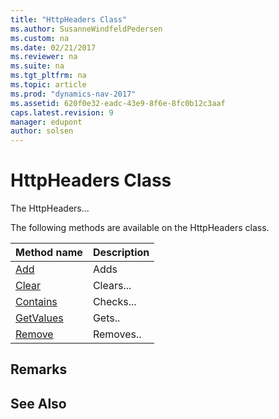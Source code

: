 ```yaml
---
title: "HttpHeaders Class"
ms.author: SusanneWindfeldPedersen
ms.custom: na
ms.date: 02/21/2017
ms.reviewer: na
ms.suite: na
ms.tgt_pltfrm: na
ms.topic: article
ms.prod: "dynamics-nav-2017"
ms.assetid: 620f0e32-eadc-43e9-8f6e-8fc0b12c3aaf
caps.latest.revision: 9
manager: edupont
author: solsen
---
```


# HttpHeaders Class
The HttpHeaders...

The following methods are available on the HttpHeaders class.

|Method name|Description|
|-----------|-----------|
|[Add](httpheaders-add-method.md)|Adds|
|[Clear](httpheaders-clear-method.md)|Clears...|
|[Contains](httpheaders-contains-method.md)|Checks...|
|[GetValues](httpheaders-getvalues-method.md)|Gets..|
|[Remove](httpheaders-remove-method.md)|Removes..|

## Remarks


## See Also